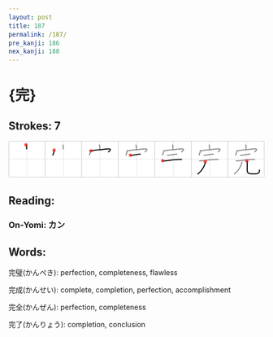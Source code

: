 ```yaml
---
layout: post
title: 187
permalink: /187/
pre_kanji: 186
nex_kanji: 188
---
```


# {完}

## Strokes: 7

<div class="stroke"><img src="../images/E5AE8C.png" /></div>

## Reading:

### On-Yomi: カン

## Words:

完璧(かんぺき): perfection, completeness, flawless

完成(かんせい): complete, completion, perfection, accomplishment

完全(かんぜん): perfection, completeness

完了(かんりょう): completion, conclusion
